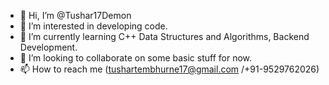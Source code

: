 - 👋 Hi, I’m @Tushar17Demon
- 👀 I’m interested in developing code.
- 🌱 I’m currently learning C++ Data Structures and Algorithms, Backend Development.
- 💞️ I’m looking to collaborate on some basic stuff for now.
- 📫 How to reach me (tushartembhurne17@gmail.com /+91-9529762026)
<!---
Tushar17Demon/Tushar17Demon is a ✨ special ✨ repository because its `README.md` (this file) appears on your GitHub profile.
You can click the Preview link to take a look at your changes.
--->
